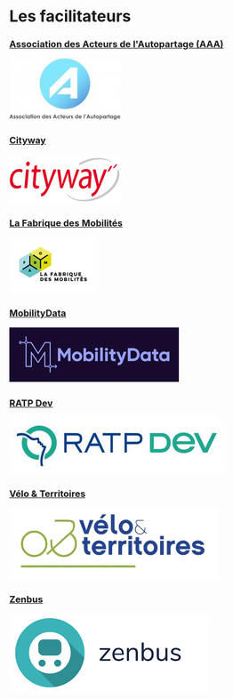 # Les facilitateurs

### [Association des Acteurs de l'Autopartage \(AAA\)](https://asso-autopartage.fr/about.html)

![](../.gitbook/assets/image%20%2893%29.png)

### [Cityway](https://www.cityway.fr/)

![](../.gitbook/assets/image%20%2896%29.png)

### [La Fabrique des Mobilités](http://lafabriquedesmobilites.fr/)

![](../.gitbook/assets/unnamed-1-1-.jpg)

### [MobilityData](https://mobilitydata.org/)

![](../.gitbook/assets/mobilitydata-1-.png)

### [RATP Dev](https://www.ratpdev.com/)

![](../.gitbook/assets/ratp_dev_logo_-01-1-.jpg)

### [Vélo & Territoires](https://www.velo-territoires.org/)

![](../.gitbook/assets/image%20%2897%29.png)

### [Zenbus](https://zenbus.fr/)

![](../.gitbook/assets/image%20%2894%29.png)



